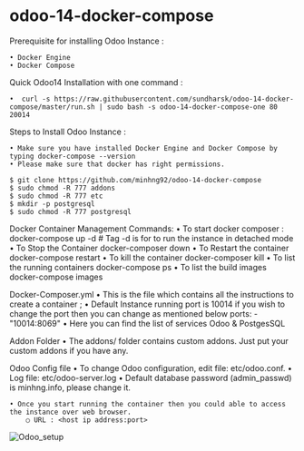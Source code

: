 # odoo-14-docker-compose

Prerequisite for installing Odoo Instance :

	• Docker Engine 
	• Docker Compose 
Quick Odoo14 Installation with one command :

	•  curl -s https://raw.githubusercontent.com/sundharsk/odoo-14-docker-compose/master/run.sh | sudo bash -s odoo-14-docker-compose-one 80 20014
  
Steps to Install Odoo Instance :

	• Make sure you have installed Docker Engine and Docker Compose by typing docker-compose --version
	• Please make sure that docker has right permissions.
	
	$ git clone https://github.com/minhng92/odoo-14-docker-compose
	$ sudo chmod -R 777 addons
	$ sudo chmod -R 777 etc
	$ mkdir -p postgresql
	$ sudo chmod -R 777 postgresql
	
Docker Container Management Commands:
	• To start docker composer :
	docker-compose  up -d    # Tag -d is for to run the instance in detached mode
	• To Stop the Container
	docker-composer down
	• To Restart the container 
	docker-compose restart
	• To kill the container
	docker-composer kill
	• To list the running containers
	docker-compose ps
	• To list the build images 
	docker-compose images

Docker-Composer.yml
	• This is the file which contains all the instructions to create a container ; 
	• Default Instance running port is 10014 if you wish to change the port then you can change as mentioned below
		ports:
 		- "10014:8069" 
	• Here you can find the list of services Odoo & PostgesSQL
	
Addon Folder
	• The addons/ folder contains custom addons. Just put your custom addons if you have any.

Odoo Config file
	• To change Odoo configuration, edit file: etc/odoo.conf.
	• Log file: etc/odoo-server.log
	• Default database password (admin_passwd) is minhng.info, please change it.

	• Once you start running the container then you could able to access the instance over web browser.
		○ URL : <host ip address:port>
  ![Odoo_setup](https://user-images.githubusercontent.com/46772827/131207183-fa2f854b-9430-43c2-aec4-a7618906f6e9.png)



